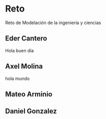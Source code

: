 # Reto
Reto de Modelación de la ingeniería y ciencias

## Eder Cantero
Hola buen día 
## Axel Molina
hola mundo
## Mateo Arminio

## Daniel Gonzalez 
